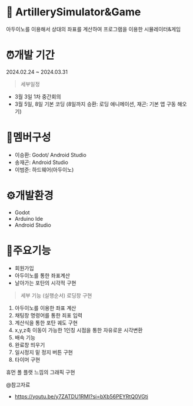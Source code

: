 # 🔫 ArtillerySimulator&Game 
아두이노를 이용해서 상대의 좌표를 계산하여 프로그램을 이용한 시뮬레이터&게임
# ⏰개발 기간
2024.02.24 ~ 2024.03.31
> 세부일정
  * 3월 3일 1차 중간회의
  * 3월 5일, 8일 기본 코딩 (8일까지 승환: 로딩 애니메이션, 재곤: 기본 앱 구동 해오기)

# 👥멤버구성
* 이승환: Godot/ Android Studio
* 송재곤: Android Studio
* 이범준: 하드웨어(아두이노)
# ⚙️개발환경 
* Godot
* Arduino Ide
* Android Studio
# 📌주요기능
* 회원가입
* 아두이노를 통한 좌표계산
* 날아가는 포탄의 시각적 구현
> 세부 기능 (실행순서)
  로딩창 구현
  1. 아두이노를 이용한 좌표 계산
  2. 채팅창 명령어를 통한 죄표 입력
  3. 계산식을 통한 포탄 궤도 구현
  4. x,y,z축 이동이 가능한 1인칭 시점을 통한 자유로운 시각변환
  5. 배속 기능
  6. 완료창 띄우기
  7. 일시정지 밑 정지 버튼 구현
  8. 타이머 구현 

 휴먼 폴 플랫 느낌의 그래픽 구현

@참고자료
* https://youtu.be/y7ZATDU1RMI?si=bXb56PEYRtQ0VGti

